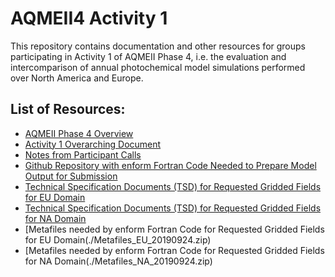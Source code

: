 AQMEII4 Activity 1
==========

This repository contains documentation and other resources for groups participating in Activity 1 of AQMEII Phase 4, i.e. the evaluation and intercomparison of annual photochemical model simulations performed over North America and Europe.

## List of Resources:

* [AQMEII Phase 4 Overview](./AQMEII4_ActivityOverview.pdf)   
* [Activity 1 Overarching Document](OverarchingDocuments/Activity1.md) 
* [Notes from Participant Calls](ParticipantCallNotes/ListOfCalls.md)
* [Github Repository with enform Fortran Code Needed to Prepare Model Output for Submission](https://github.com/AQMEII4/enform_aqmeii4/blob/master/README.md)
* [Technical Specification Documents (TSD) for Requested Gridded Fields for EU Domain](./TSD_EU_20190924.zip)
* [Technical Specification Documents (TSD) for Requested Gridded Fields for NA Domain](./TSD_NA_20190924.zip)
* [Metafiles needed by enform Fortran Code for Requested Gridded Fields for EU Domain(./Metafiles_EU_20190924.zip)
* [Metafiles needed by enform Fortran Code for Requested Gridded Fields for NA Domain(./Metafiles_NA_20190924.zip)
